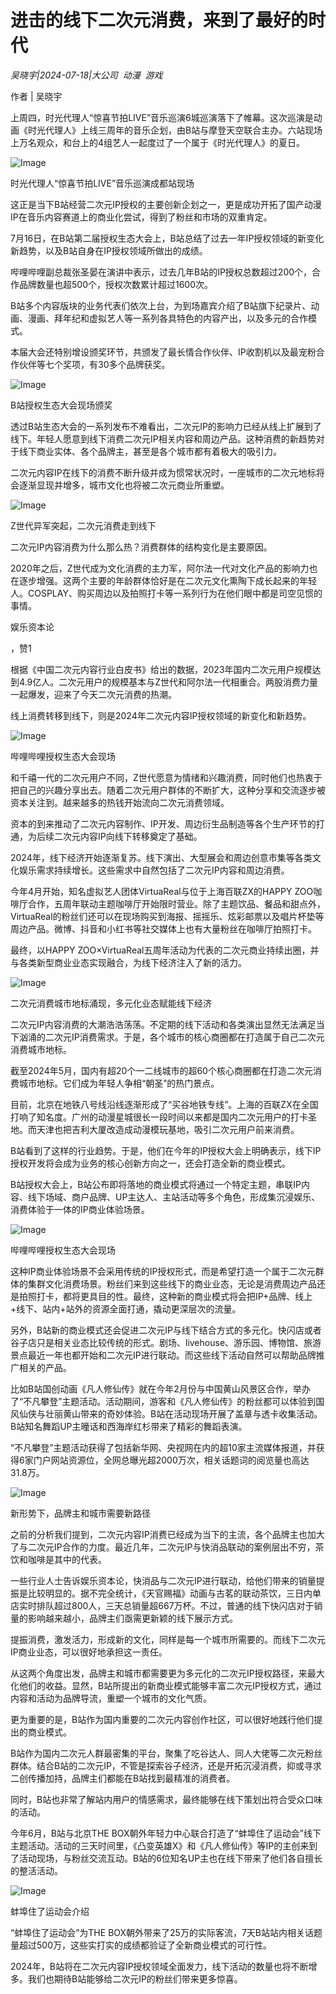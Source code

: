 # 进击的线下二次元消费，来到了最好的时代

*吴晓宇|2024-07-18|大公司 
                                                动漫 
                                                游戏*

作者 | 吴晓宇

上周四，时光代理人“惊喜节拍LIVE”音乐巡演6城巡演落下了帷幕。这次巡演是动画《时光代理人》上线三周年的音乐企划，由B站与摩登天空联合主办。六站现场上万名观众，和台上的4组艺人一起度过了一个属于《时光代理人》的夏日。

![Image](https://q5.itc.cn/images01/20240719/0258fdc2088641348ce8c0055f19dea6.jpeg)

时光代理人“惊喜节拍LIVE”音乐巡演成都站现场

这正是当下B站经营二次元IP授权的主要创新企划之一，更是成功开拓了国产动漫IP在音乐内容赛道上的商业化尝试，得到了粉丝和市场的双重肯定。

7月16日，在B站第二届授权生态大会上，B站总结了过去一年IP授权领域的新变化新趋势，以及B站自身在IP授权领域所做出的成绩。

哔哩哔哩副总裁张圣晏在演讲中表示，过去几年B站的IP授权总数超过200个，合作品牌数量也超500个，授权次数累计超过1600次。

B站多个内容版块的业务代表们依次上台，为到场嘉宾介绍了B站旗下纪录片、动画、漫画、拜年纪和虚拟艺人等一系列各具特色的内容产出，以及多元的合作模式。

本届大会还特别增设颁奖环节，共颁发了最长情合作伙伴、IP收割机以及最宠粉合作伙伴等七个奖项，有30多个品牌获奖。

![Image](https://q3.itc.cn/images01/20240719/f2836d5655e54889ae809ffd07c73a88.png)

B站授权生态大会现场颁奖

透过B站生态大会的一系列发布不难看出，二次元IP的影响力已经从线上扩展到了线下。年轻人愿意到线下消费二次元IP相关内容和周边产品。这种消费的新趋势对于线下商业实体、各个品牌主，甚至是各个城市都有着极大的吸引力。

二次元内容IP在线下的消费不断升级并成为惯常状况时，一座城市的二次元地标将会逐渐显现并增多，城市文化也将被二次元商业所重塑。

![Image](https://q2.itc.cn/images01/20240719/07a2d8aaf08e4bf780c712a223c4981a.png)

Z世代异军突起，二次元消费走到线下

二次元IP内容消费为什么那么热？消费群体的结构变化是主要原因。

2020年之后，Z世代成为文化消费的主力军，阿尔法一代对文化产品的影响力也在逐步增强。这两个主要的年龄群体恰好是在二次元文化熏陶下成长起来的年轻人。COSPLAY、购买周边以及拍照打卡等一系列行为在他们眼中都是司空见惯的事情。

娱乐资本论

，赞1

根据《中国二次元内容行业白皮书》给出的数据，2023年国内二次元用户规模达到4.9亿人。二次元用户的规模基本与Z世代和阿尔法一代相重合。两股消费力量一起爆发，迎来了今天二次元消费的热潮。

线上消费转移到线下，则是2024年二次元内容IP授权领域的新变化和新趋势。

![Image](https://q5.itc.cn/images01/20240719/b8a1f409f40b49ce83b399363d15a776.jpeg)

哔哩哔哩授权生态大会现场

和千禧一代的二次元用户不同，Z世代愿意为情绪和兴趣消费，同时他们也热衷于把自己的兴趣分享出去。随着二次元用户群体的不断扩大，这种分享和交流逐步被资本关注到。越来越多的热钱开始流向二次元消费领域。

资本的到来推动了二次元内容制作、IP开发、周边衍生品制造等各个生产环节的打通，为后续二次元内容IP向线下转移奠定了基础。

2024年，线下经济开始逐渐复苏。线下演出、大型展会和周边创意市集等各类文化娱乐需求持续增长。这些需求中自然包括了二次元IP内容和周边消费。

今年4月开始，知名虚拟艺人团体VirtuaReal与位于上海百联ZX的HAPPY ZOO咖啡厅合作，五周年联动主题咖啡厅开始限时营业。除了主题饮品、餐品和甜点外，VirtuaReal的粉丝们还可以在现场购买到海报、摇摇乐、炫彩邮票以及唱片杯垫等周边产品。微博、抖音和小红书等社交媒体上也有大量粉丝在咖啡厅拍照打卡。

最终，以HAPPY ZOO×VirtuaReal五周年活动为代表的二次元商业持续出圈，并与各类新型商业业态实现融合，为线下经济注入了新的活力。

![Image](https://q6.itc.cn/images01/20240719/92b267279f894e2995c8c76d5e9344a2.png)

二次元消费城市地标涌现，多元化业态赋能线下经济

二次元IP内容消费的大潮浩浩荡荡。不定期的线下活动和各类演出显然无法满足当下汹涌的二次元IP消费需求。于是，各个城市的核心商圈都在打造属于自己二次元消费城市地标。

截至2024年5月，国内有超20个一二线城市的超60个核心商圈都在打造二次元消费城市地标。它们成为年轻人争相“朝圣”的热门景点。

目前，北京在地铁八号线沿线逐渐形成了“买谷地铁专线”。上海的百联ZX在全国打响了知名度。广州的动漫星城很长一段时间以来都是国内二次元用户的打卡圣地。而天津也把吉利大厦改造成动漫模玩基地，吸引二次元用户前来消费。

B站看到了这样的行业趋势。于是，他们在今年的IP授权大会上明确表示，线下IP授权开发将会成为业务的核心创新方向之一，还会打造全新的商业模式。

B站授权大会上，B站公布即将落地的商业模式将通过一个特定主题，串联IP内容、线下场域、商户品牌、UP主达人、主站活动等多个角色，形成集沉浸娱乐、消费体验于一体的IP商业体验场景。

![Image](https://q2.itc.cn/images01/20240719/46056eb7a14c483aa944ba1832a709db.jpeg)

哔哩哔哩授权生态大会现场

这种IP商业体验场景不会采用传统的IP授权形式，而是希望打造一个属于二次元群体的集群文化消费场景。粉丝们来到这些线下的商业业态，无论是消费周边产品还是拍照打卡，都将更具目的性。最终，这种新的商业模式将会把IP+品牌、线上+线下、站内+站外的资源全面打通，撬动更深层次的流量。

另外，B站新的商业模式还会促进二次元IP与线下结合方式的多元化。快闪店或者谷子店只是相关业态比较传统的形式。剧场、livehouse、游乐园、博物馆、旅游景点最近一年也都开始和二次元IP进行联动。而这些线下活动自然可以帮助品牌推广相关的产品。

比如B站国创动画《凡人修仙传》就在今年2月份与中国黄山风景区合作，举办了“不凡攀登”主题活动。活动期间，游客和《凡人修仙传》的粉丝都可以体验到国风仙侠与壮丽黄山带来的奇妙体验。B站在活动现场开展了盖章与透卡收集活动。B站知名舞蹈UP主曈话和西海岸红杉带来了精彩的舞蹈表演。

“不凡攀登”主题活动获得了包括新华网、央视网在内的超10家主流媒体报道，并获得6家门户网站资源位，全网总曝光超2000万次，相关话题词的阅览量也高达31.8万。

![Image](https://q7.itc.cn/images01/20240719/be75d999664c40eba104ceb9cded234d.png)

新形势下，品牌主和城市需要新路径

之前的分析我们提到，二次元内容IP消费已经成为当下的主流，各个品牌主也加大了与二次元IP合作的力度。最近几年，二次元IP与快消品联动的案例层出不穷，茶饮和咖啡是其中的代表。

一些行业人士告诉娱乐资本论，快消品与二次元IP进行联动，给他们带来的销量提振是比较明显的。据不完全统计，《天官赐福》动画与古茗的联动茶饮，三日内单店实时排队超过800人，三天总销量超667万杯。不过，普通的线下快闪店对于销量的影响越来越小，品牌主们亟需更新颖的线下展示方式。

提振消费，激发活力，形成新的文化，同样是每一个城市所需要的。而线下二次元IP商业业态，可以很好地承担这一责任。

从这两个角度出发，品牌主和城市都需要更为多元化的二次元IP授权路径，来最大化他们的收益。显然，B站所提出的新商业模式能够丰富二次元IP授权方式，通过内容和活动为品牌导流，重塑一个城市的文化气质。

更为重要的是，B站作为国内重要的二次元内容创作社区，可以很好地践行他们提出的商业模式。

B站作为国内二次元人群最密集的平台，聚集了吃谷达人、同人大佬等二次元粉丝群体。结合B站的二次元IP，不管是探索谷子经济，还是开拓沉浸消费，抑或寻求二创传播加持，品牌主们都能在B站找到最精准的消费者。

同时，B站也非常了解站内用户的情感需求，最终能够在线下策划出符合受众口味的活动。

今年6月，B站与北京THE BOX朝外年轻力中心联合打造了“蚌埠住了运动会”线下主题活动。活动的三天时间里，《凸变英雄X》和《凡人修仙传》等IP的主创来到了活动现场，与粉丝交流互动。B站的6位知名UP主也在线下带来了他们各自擅长的整活活动。

![Image](https://q0.itc.cn/images01/20240719/8fde20f9f38e4684a2e46e53ce3d22cc.png)

蚌埠住了运动会介绍

“蚌埠住了运动会”为THE BOX朝外带来了25万的实际客流，7天B站站内相关话题量超过500万，这些实打实的成绩都验证了全新商业模式的可行性。

2024年，B站将在二次元内容IP授权领域全面发力，线下活动的数量也将不断增多。我们也期待B站能够给二次元IP的粉丝们带来更多惊喜。

